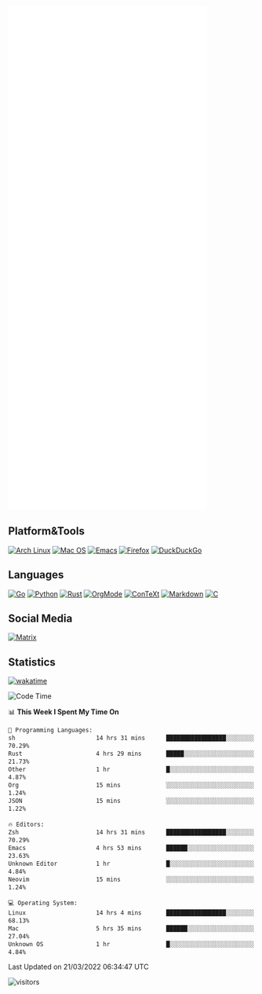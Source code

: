 ![Metrics](https://github.com/SteamedFish/SteamedFish/blob/master/github-metrics.svg)

## Platform&Tools

[![Arch Linux](https://img.shields.io/badge/ArchLinux-1793D1?logo=arch-linux&logoColor=fff&style=flat-square)](https://archlinux.org/)
[![Mac OS](https://img.shields.io/badge/MacOS-000000?style=flat-square&logo=macos&logoColor=F0F0F0)](https://www.apple.com/macos/)
[![Emacs](https://img.shields.io/badge/Emacs-%237F5AB6.svg?&style=flat-square&logo=gnu-emacs&logoColor=white)](https://www.gnu.org/software/emacs/)
[![Firefox](https://img.shields.io/badge/Firefox-FF7139?style=flat-square&logo=Firefox-Browser&logoColor=white)](https://firefox.com/)
[![DuckDuckGo](https://img.shields.io/badge/DuckDuckGo-DE5833?style=flat-square&logo=DuckDuckGo&logoColor=white)](https://duckduckgo.com/)

## Languages

[![Go](https://img.shields.io/badge/Golang-%2300ADD8.svg?style=flat-square&logo=go&logoColor=white)](https://golang.org/)
[![Python](https://img.shields.io/badge/Python-3670A0?style=flat-square&logo=python&logoColor=ffdd54)](https://www.python.org/)
[![Rust](https://img.shields.io/badge/Rust-%23000000.svg?style=flat-square&logo=rust&logoColor=white)](https://www.rust-lang.org/)
[![OrgMode](https://img.shields.io/badge/OrgMode-%23000000.svg?style=flat-square&logo=org&logoColor=white)](https://orgmode.org/)
[![ConTeXt](https://img.shields.io/badge/ConTeXt-%23008080.svg?style=flat-square&logo=latex&logoColor=white)](https://contextgarden.net/)
[![Markdown](https://img.shields.io/badge/MarkDown-%23000000.svg?style=flat-square&logo=markdown&logoColor=white)](https://daringfireball.net/projects/markdown/)
[![C](https://img.shields.io/badge/C-%2300599C.svg?style=flat-square&logo=c&logoColor=white)](https://www.iso.org/standard/74528.html)

## Social Media

[![Matrix](https://img.shields.io/badge/SteamedFish-2CA5E0?style=social&logo=matrix&logoColor=black)](https://matrix.to/#/@i:steamedfish.org)

## Statistics
[![wakatime](https://wakatime.com/badge/user/168280d6-fcf2-4b4f-ad3a-dc4612f35b38.svg)](https://wakatime.com/@168280d6-fcf2-4b4f-ad3a-dc4612f35b38)

<!--START_SECTION:waka-->
![Code Time](http://img.shields.io/badge/Code%20Time-1%2C675%20hrs%2023%20mins-blue)

📊 **This Week I Spent My Time On** 

```text
💬 Programming Languages: 
sh                       14 hrs 31 mins      █████████████████░░░░░░░░   70.29% 
Rust                     4 hrs 29 mins       █████░░░░░░░░░░░░░░░░░░░░   21.73% 
Other                    1 hr                █░░░░░░░░░░░░░░░░░░░░░░░░   4.87% 
Org                      15 mins             ░░░░░░░░░░░░░░░░░░░░░░░░░   1.24% 
JSON                     15 mins             ░░░░░░░░░░░░░░░░░░░░░░░░░   1.22%

🔥 Editors: 
Zsh                      14 hrs 31 mins      █████████████████░░░░░░░░   70.29% 
Emacs                    4 hrs 53 mins       ██████░░░░░░░░░░░░░░░░░░░   23.63% 
Unknown Editor           1 hr                █░░░░░░░░░░░░░░░░░░░░░░░░   4.84% 
Neovim                   15 mins             ░░░░░░░░░░░░░░░░░░░░░░░░░   1.24%

💻 Operating System: 
Linux                    14 hrs 4 mins       █████████████████░░░░░░░░   68.13% 
Mac                      5 hrs 35 mins       ██████░░░░░░░░░░░░░░░░░░░   27.04% 
Unknown OS               1 hr                █░░░░░░░░░░░░░░░░░░░░░░░░   4.84%

```


 Last Updated on 21/03/2022 06:34:47 UTC
<!--END_SECTION:waka-->

![visitors](https://visitor-badge.laobi.icu/badge?page_id=SteamedFish.SteamedFish)
